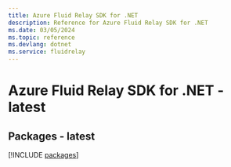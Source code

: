 ```yaml
---
title: Azure Fluid Relay SDK for .NET
description: Reference for Azure Fluid Relay SDK for .NET
ms.date: 03/05/2024
ms.topic: reference
ms.devlang: dotnet
ms.service: fluidrelay
---
```

# Azure Fluid Relay SDK for .NET - latest
## Packages - latest
[!INCLUDE [packages](fluid-relay-index.md)]
